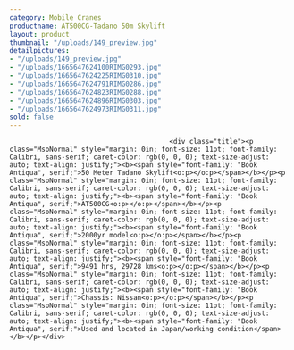 ```yaml
---
category: Mobile Cranes
productname: AT500CG-Tadano 50m Skylift
layout: product
thumbnail: "/uploads/149_preview.jpg"
detailpictures:
- "/uploads/149_preview.jpg"
- "/uploads/1665647624100RIMG0293.jpg"
- "/uploads/1665647624225RIMG0310.jpg"
- "/uploads/1665647624791RIMG0286.jpg"
- "/uploads/1665647624823RIMG0288.jpg"
- "/uploads/1665647624896RIMG0303.jpg"
- "/uploads/1665647624973RIMG0311.jpg"
sold: false
---
```


                                            <div class="title"><p class="MsoNormal" style="margin: 0in; font-size: 11pt; font-family: Calibri, sans-serif; caret-color: rgb(0, 0, 0); text-size-adjust: auto; text-align: justify;"><b><span style="font-family: "Book Antiqua", serif;">50 Meter Tadano Skylift<o:p></o:p></span></b></p><p class="MsoNormal" style="margin: 0in; font-size: 11pt; font-family: Calibri, sans-serif; caret-color: rgb(0, 0, 0); text-size-adjust: auto; text-align: justify;"><b><span style="font-family: "Book Antiqua", serif;">AT500CG<o:p></o:p></span></b></p><p class="MsoNormal" style="margin: 0in; font-size: 11pt; font-family: Calibri, sans-serif; caret-color: rgb(0, 0, 0); text-size-adjust: auto; text-align: justify;"><b><span style="font-family: "Book Antiqua", serif;">2000yr model<o:p></o:p></span></b></p><p class="MsoNormal" style="margin: 0in; font-size: 11pt; font-family: Calibri, sans-serif; caret-color: rgb(0, 0, 0); text-size-adjust: auto; text-align: justify;"><b><span style="font-family: "Book Antiqua", serif;">9491 hrs, 29728 kms<o:p></o:p></span></b></p><p class="MsoNormal" style="margin: 0in; font-size: 11pt; font-family: Calibri, sans-serif; caret-color: rgb(0, 0, 0); text-size-adjust: auto; text-align: justify;"><b><span style="font-family: "Book Antiqua", serif;">Chassis: Nissan<o:p></o:p></span></b></p><p class="MsoNormal" style="margin: 0in; font-size: 11pt; font-family: Calibri, sans-serif; caret-color: rgb(0, 0, 0); text-size-adjust: auto; text-align: justify;"><b><span style="font-family: "Book Antiqua", serif;">Used and located in Japan/working condition</span></b></p></div>

